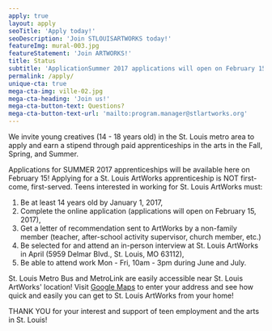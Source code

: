 ```yaml
---
apply: true
layout: apply
seoTitle: 'Apply today!'
seoDescription: 'Join STLOUISARTWORKS today!'
featureImg: mural-003.jpg
featureStatement: 'Join ARTWORKS!'
title: Status
subtitle: 'ApplicationSummer 2017 applications will open on February 15!'
permalink: /apply/
unique-cta: true
mega-cta-img: ville-02.jpg
mega-cta-heading: 'Join us!'
mega-cta-button-text: Questions?
mega-cta-button-text-url: 'mailto:program.manager@stlartworks.org'
---
```


We invite young creatives (14 - 18 years old) in the St. Louis metro area to apply and earn a stipend through paid apprenticeships in the arts in the Fall, Spring, and Summer. 

Applications for SUMMER 2017 apprenticeships will be available here on February 15! Applying for a St. Louis ArtWorks apprenticeship is NOT first-come, first-served. Teens interested in working for St. Louis ArtWorks must: 

1) Be at least 14 years old by January 1, 2017,
2) Complete the online application (applications will open on February 15, 2017), 
2) Get a letter of recommendation sent to ArtWorks by a non-family member (teacher, after-school activity supervisor, church member, etc.)
3) Be selected for and attend an in-person interview at St. Louis ArtWorks in April (5959 Delmar Blvd., St. Louis, MO 63112),
4) Be able to attend work Mon - Fri, 10am - 3pm during June and July.

St. Louis Metro Bus and MetroLink are easily accessible near St. Louis ArtWorks' location! Visit [Google Maps]("https://www.google.com/maps/dir//5959+Delmar+Blvd,+St.+Louis,+MO+63112/@38.655097,-90.3627866,12z/data=!3m1!4b1!4m9!4m8!1m0!1m5!1m1!1s0x87df4aacff3b279d:0x6cca80677b840219!2m2!1d-90.2927463!2d38.6551179!3e3") to enter your address and see how quick and easily you can get to St. Louis ArtWorks from your home!

THANK YOU for your interest and support of teen employment and the arts in St. Louis!

